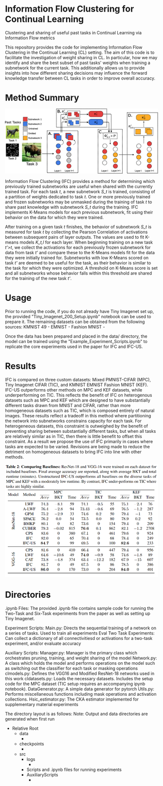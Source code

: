 # Information Flow Clustering for Continual Learning
Clustering and sharing of useful past tasks in Continual Learning via Information Flow metrics

This repository provides the code for implementing Information Flow Clustering in the Continual Learning (CL) setting.
The aim of this code is to facilitate the investigation of weight sharing in CL. In particular, how we may identify and share 
the best subset of past tasks' weights when training a subnetwork for the current task. This additionally allows us to provide insights into 
how different sharing decisions may influence the forward knowledge transfer between CL tasks in order to improve overall accuracy.


# Method Summary
<img src="Figures/Overview.png" alt="Overview" width="800">

Information Flow Clustering (IFC) provides a method for determining which previously trained subnetworks are useful when shared with the currently trained task. For each task *t*, a new subnetwork *S_t* is trained, consisting of a partition of weights dedicated to task *t*. One or more previously trained and frozen subnetworks may be unmasked during the training of task *t* to share past knowledge with subnetwork *S_t* during the training. IFC implements K-Means models for each previous subnetwork, fit using their behavior on the data for which they were trained. 

After training on a given task *t* finishes, the behavior of subnetwork *S_t* is measured for task *t* by collecting the Pearson Correlation of activations between subsequent pairs of layer outputs. The values are used to fit K-means models *K_t,l* for each layer. When beginning training on a new task *t'>t*, we collect the activations for each previously frozen subnetwork for data from task *t'* and compare these to the K-Means models fit for the data they were initially trained for. Subnetworks with low K-Means scored on task *t'* are deemed to be useful for the task, as their behavior is similar to the task for which they were optimized. A threshold on K-Means score is set and all subnetworks whose behavior falls within this threshold are shared for the training of the new task *t'*.


# Usage
Prior to running the code, if you do not already have Tiny Imagenet set up, the provided "Tiny_Imagenet_200_Setup.ipynb" notebook can be used to prepare it. The remaining datasets can be obtained from the following sources:
KMNIST 49 - 
EMNIST - 
Fashion MNIST - 

Once the data has been prepared and placed in the data/ directory, the model can be trained using the "Example_Experiment_Scripts.ipynb" to replicate the core experiments used in the paper for IFC and IFC-US.







# Results

IFC is compared on three custom datasets: Mixed PMNIST-CIFAR (MPC), Tiny Imagenet CIFAR (TIC), and KMNIST EMNIST Fashion MNIST (KEF). IFC-US outperforms other methods on MPC and KEF datasets, while underperforming on TIC. This reflects the benefit of IFC on heterogenous datasets such as MPC and KEF which are designed to have substantially different tasks drawn from MNIST and CIFAR, rather than more homogeneous datasets such as TIC, which is composed entirely of natural images. These results reflect a tradeoff in this method where partitioning the network into subnetworks constrains capacity for each task. For heterogeneous datasets, this constraint is outweighed by the benefit of preventing sharing between substantially different tasks, but when all tasks are relatively similar as in TIC, then there is little benefit to offset this constraint. As a result we propose the use of IFC primarily in cases where tasks are expected to be varied. Revisions are being made to reduce the detriment on homogeneous datasets to bring IFC into line with other methods.

<img src="Figures/Results.png" alt="Results" width="600">




# Directories
.ipynb Files:
	 The provided .ipynb file contains sample code for running the Two-Task and Six-Task experiments from the paper as well as setting up Tiny Imagenet.

Experiment Scripts:
	Main.py: Directs the sequential training of a network on a series of tasks. Used to train all experiments
	Eval Two Task Experiments:   Can collect a dictionary of all connectivitiesd or activations for a two-task experiment, and/or evaluate accuracy

Auxiliary Scripts:
	Manager.py: Manager is the primary class which orchestrates pruning, training, and weight sharing of the model
	Network.py: A class which holds the model and performs operations on the model such as switching out the classifier for each task or masking operations
	clmodels.py: Defines the VGG16 and Modified ResNet-18 networks used in this work
	cldatasets.py: Loads the necessary datasets. Includes the setup code for the MPC dataset (TIC setup requires an accompanying ipynb notebook).
	DataGenerator.py: A simple data generator for pytorch
	Utils.py: Performs miscellaneous functions including mask operations and activation collections.
	Hsic_estimator.py: The CKA estimator implemented for supplementary material experiments


The directory layout is as follows:
Note: Output and data directories are generated when first run
 - Relative Root
 	- data
 		- <Datasets>
 	- checkpoints
 		- <Saved model checkpoints from training>
 	- src
 		- logs
 			- <text outputs from experiment runtime>
 		- Scripts and .ipynb files for running experiments
 		- AuxiliaryScripts
 			- <Required Python scripts for experiments>
